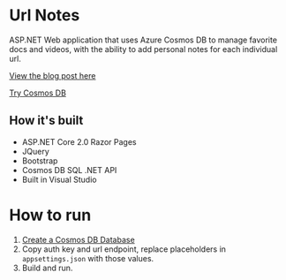 # Url Notes
ASP.NET Web application that uses Azure Cosmos DB to manage favorite docs and videos, with the ability to add personal notes for each individual url.

[View the blog post here]( https://blogs.msdn.microsoft.com/webdev/)

[Try Cosmos DB](https://azure.microsoft.com/en-us/try/cosmosdb/?utm_source=github&utm_medium=github-sample-cosmos-link)

## How it's built
- ASP.NET Core 2.0 Razor Pages
- JQuery
- Bootstrap
- Cosmos DB SQL .NET API
- Built in Visual Studio

# How to run
1. [Create a Cosmos DB Database](https://docs.microsoft.com/en-us/azure/cosmos-db/create-sql-api-dotnet#create-a-database-account?WT.mc_id=codesamples-cosmosdb-jasmineg)
1. Copy auth key and url endpoint, replace placeholders in `appsettings.json` with those values.
1. Build and run.
